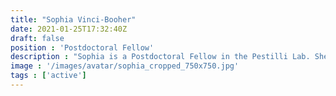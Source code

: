 ```yaml
---
title: "Sophia Vinci-Booher"
date: 2021-01-25T17:32:40Z
draft: false
position : 'Postdoctoral Fellow'
description : "Sophia is a Postdoctoral Fellow in the Pestilli Lab. She holds a B.S. in Biomedical Engineering, a B.A. in French, and a Ph.D. in Psychology and Neuroscience from Indiana University. Her research focuses on human learning and brain plasticity throughout the lifespan. Sophia has developed brainlife.io Apps to advance her scientific projects. She enjoys running, yoga, and book clubs."
image : '/images/avatar/sophia_cropped_750x750.jpg'
tags : ['active']
---
```


